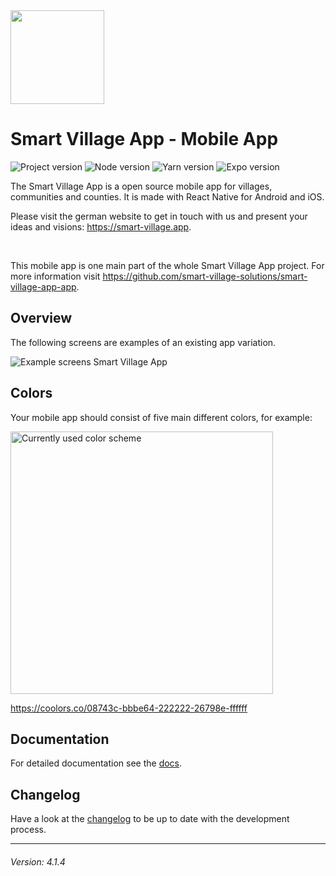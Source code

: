 <img src="./smart-village-app-logo.png" width="150">

# Smart Village App - Mobile App

![Project version](https://img.shields.io/badge/version-4.1.4-informational.svg) ![Node version](https://img.shields.io/badge/node-18.19.1-informational.svg) ![Yarn version](https://img.shields.io/badge/yarn-1.22.22-informational.svg) ![Expo version](https://img.shields.io/badge/expo-52.0.47-informational.svg)

The Smart Village App is a open source mobile app for villages, communities and counties. It is made with React Native for Android and iOS.

Please visit the german website to get in touch with us and present your ideas and visions: https://smart-village.app.

&nbsp;

This mobile app is one main part of the whole Smart Village App project. For more information visit https://github.com/smart-village-solutions/smart-village-app-app.

## Overview

The following screens are examples of an existing app variation.

<img alt="Example screens Smart Village App" src="./example-screens.png">

## Colors

Your mobile app should consist of five main different colors, for example:

<img alt="Currently used color scheme" src="./color_scheme-08743c-bbbe64-222222-26798e-ffffff.png" width="420">

https://coolors.co/08743c-bbbe64-222222-26798e-ffffff

## Documentation

For detailed documentation see the [docs](./docs/INDEX.md).

## Changelog

Have a look at the [changelog](./CHANGELOG.md) to be up to date with the development process.

---

###### Version: 4.1.4
